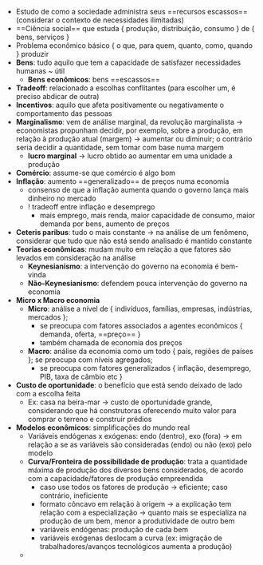 * Estudo de como a sociedade administra seus ==recursos escassos== (considerar o contexto de necessidades ilimitadas)
* ==Ciência social== que estuda { produção, distribuição, consumo } de { bens, serviços }
* Problema econômico básico { o que, para quem, quanto, como, quando } produzir
* **Bens**: tudo aquilo que tem a capacidade de satisfazer necessidades humanas ~ útil
	* **Bens econômicos**: bens ==escassos==
* **Tradeoff**: relacionado a escolhas conflitantes (para escolher um, é preciso abdicar de outra)
* **Incentivos**: aquilo que afeta positivamente ou negativamente o comportamento das pessoas
* **Marginalismo**: vem de análise marginal, da revolução marginalista -> economistas propunham decidir, por exemplo, sobre a produção, em relação à produção atual (margem) -> aumentar ou diminuir; o contrário seria decidir a quantidade, sem tomar com base numa margem
	* **lucro marginal** -> lucro obtido ao aumentar em uma unidade a produção
* **Comércio**: assume-se que comércio é algo bom
* **Inflação**: aumento ==generalizado== de preços numa economia
	* consenso de que a inflação aumenta quando o governo lança mais dinheiro no mercado
	* ! tradeoff entre inflação e desemprego
		* mais emprego, mais renda, maior capacidade de consumo, maior demanda por bens, aumento de preços
* **Ceteris paribus**: tudo o mais constante -> na análise de um fenômeno, considerar que tudo que não está sendo analisado é mantido constante
* **Teorias econômicas**: mudam muito em relação a que fatores são levados em consideração na análise
	* **Keynesianismo**: a intervenção do governo na economia é bem-vinda
	* **Não-Keynesianismo**: defendem pouca intervenção do governo na economia
* **Micro x Macro economia**
	* **Micro**: análise a nível de { indivíduos, famílias, empresas, indústrias, mercados }; 
		* se preocupa com fatores associados a agentes econômicos { demanda, oferta, ==preço== }
		* também chamada de economia dos preços
	* **Macro**: análise da economia como um todo { país, regiões de países }; se preocupa com níveis agregados; 
		* se preocupa com fatores generalizados { inflação, desemprego, PIB, taxa de câmbio etc }
* **Custo de oportunidade**: o benefício que está sendo deixado de lado com a escolha feita
	* Ex: casa na beira-mar -> custo de oportunidade grande, considerando que há construtoras oferecendo muito valor para comprar o terreno e construir prédios
* **Modelos econômicos**: simplificações do mundo real
	* Variáveis endógenas x exógenas: endo (dentro), exo (fora) -> em relação a se as variáveis são consideradas (endo) ou não (exo) pelo modelo
	* **Curva/Fronteira de possibilidade de produção**: trata a quantidade máxima de produção dos diversos bens considerados, de acordo com a capacidade/fatores de produção empreendida
		* caso use todos os fatores de produção -> eficiente; caso contrário, ineficiente
		* formato côncavo em relação à origem -> a explicação tem relação com a especialização -> quanto mais se especializa na produção de um bem, menor a produtividade de outro bem
		* variáveis endógenas: produção de cada bem
		* variáveis exógenas deslocam a curva (ex: imigração de trabalhadores/avanços tecnológicos aumenta a produção)
	* 